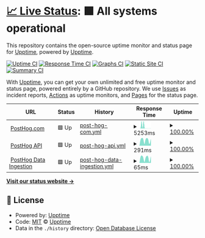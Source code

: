 # [📈 Live Status](https://status.posthog.com): <!--live status--> **🟩 All systems operational**

This repository contains the open-source uptime monitor and status page for [Upptime](https://upptime.js.org), powered by [Upptime](https://github.com/upptime/upptime).

[![Uptime CI](https://github.com/posthog/uptime/workflows/Uptime%20CI/badge.svg)](https://github.com/posthog/uptime/actions?query=workflow%3A%22Uptime+CI%22)
[![Response Time CI](https://github.com/posthog/uptime/workflows/Response%20Time%20CI/badge.svg)](https://github.com/posthog/uptime/actions?query=workflow%3A%22Response+Time+CI%22)
[![Graphs CI](https://github.com/posthog/uptime/workflows/Graphs%20CI/badge.svg)](https://github.com/posthog/uptime/actions?query=workflow%3A%22Graphs+CI%22)
[![Static Site CI](https://github.com/posthog/uptime/workflows/Static%20Site%20CI/badge.svg)](https://github.com/posthog/uptime/actions?query=workflow%3A%22Static+Site+CI%22)
[![Summary CI](https://github.com/posthog/uptime/workflows/Summary%20CI/badge.svg)](https://github.com/posthog/uptime/actions?query=workflow%3A%22Summary+CI%22)

With [Upptime](https://upptime.js.org), you can get your own unlimited and free uptime monitor and status page, powered entirely by a GitHub repository. We use [Issues](https://github.com/upptime/upptime/issues) as incident reports, [Actions](https://github.com/posthog/uptime/actions) as uptime monitors, and [Pages](https://uptime.posthog.com) for the status page.

<!--start: status pages-->
<!-- This summary is generated by Upptime (https://github.com/upptime/upptime) -->
<!-- Do not edit this manually, your changes will be overwritten -->
<!-- prettier-ignore -->
| URL | Status | History | Response Time | Uptime |
| --- | ------ | ------- | ------------- | ------ |
| <img alt="" src="https://favicons.githubusercontent.com/posthog.com" height="13"> [PostHog.com](https://posthog.com) | 🟩 Up | [post-hog-com.yml](https://github.com/PostHog/status/commits/HEAD/history/post-hog-com.yml) | <details><summary><img alt="Response time graph" src="./graphs/post-hog-com/response-time-week.png" height="20"> 5253ms</summary><br><a href="https://status.posthog.com/history/post-hog-com"><img alt="Response time 853" src="https://img.shields.io/endpoint?url=https%3A%2F%2Fraw.githubusercontent.com%2FPostHog%2Fstatus%2FHEAD%2Fapi%2Fpost-hog-com%2Fresponse-time.json"></a><br><a href="https://status.posthog.com/history/post-hog-com"><img alt="24-hour response time 141" src="https://img.shields.io/endpoint?url=https%3A%2F%2Fraw.githubusercontent.com%2FPostHog%2Fstatus%2FHEAD%2Fapi%2Fpost-hog-com%2Fresponse-time-day.json"></a><br><a href="https://status.posthog.com/history/post-hog-com"><img alt="7-day response time 5253" src="https://img.shields.io/endpoint?url=https%3A%2F%2Fraw.githubusercontent.com%2FPostHog%2Fstatus%2FHEAD%2Fapi%2Fpost-hog-com%2Fresponse-time-week.json"></a><br><a href="https://status.posthog.com/history/post-hog-com"><img alt="30-day response time 2326" src="https://img.shields.io/endpoint?url=https%3A%2F%2Fraw.githubusercontent.com%2FPostHog%2Fstatus%2FHEAD%2Fapi%2Fpost-hog-com%2Fresponse-time-month.json"></a><br><a href="https://status.posthog.com/history/post-hog-com"><img alt="1-year response time 853" src="https://img.shields.io/endpoint?url=https%3A%2F%2Fraw.githubusercontent.com%2FPostHog%2Fstatus%2FHEAD%2Fapi%2Fpost-hog-com%2Fresponse-time-year.json"></a></details> | <details><summary><a href="https://status.posthog.com/history/post-hog-com">100.00%</a></summary><a href="https://status.posthog.com/history/post-hog-com"><img alt="All-time uptime 100.00%" src="https://img.shields.io/endpoint?url=https%3A%2F%2Fraw.githubusercontent.com%2FPostHog%2Fstatus%2FHEAD%2Fapi%2Fpost-hog-com%2Fuptime.json"></a><br><a href="https://status.posthog.com/history/post-hog-com"><img alt="24-hour uptime 100.00%" src="https://img.shields.io/endpoint?url=https%3A%2F%2Fraw.githubusercontent.com%2FPostHog%2Fstatus%2FHEAD%2Fapi%2Fpost-hog-com%2Fuptime-day.json"></a><br><a href="https://status.posthog.com/history/post-hog-com"><img alt="7-day uptime 100.00%" src="https://img.shields.io/endpoint?url=https%3A%2F%2Fraw.githubusercontent.com%2FPostHog%2Fstatus%2FHEAD%2Fapi%2Fpost-hog-com%2Fuptime-week.json"></a><br><a href="https://status.posthog.com/history/post-hog-com"><img alt="30-day uptime 100.00%" src="https://img.shields.io/endpoint?url=https%3A%2F%2Fraw.githubusercontent.com%2FPostHog%2Fstatus%2FHEAD%2Fapi%2Fpost-hog-com%2Fuptime-month.json"></a><br><a href="https://status.posthog.com/history/post-hog-com"><img alt="1-year uptime 100.00%" src="https://img.shields.io/endpoint?url=https%3A%2F%2Fraw.githubusercontent.com%2FPostHog%2Fstatus%2FHEAD%2Fapi%2Fpost-hog-com%2Fuptime-year.json"></a></details>
| <img alt="" src="https://favicons.githubusercontent.com/app.posthog.com" height="13"> [PostHog API](https://app.posthog.com/_health) | 🟩 Up | [post-hog-api.yml](https://github.com/PostHog/status/commits/HEAD/history/post-hog-api.yml) | <details><summary><img alt="Response time graph" src="./graphs/post-hog-api/response-time-week.png" height="20"> 291ms</summary><br><a href="https://status.posthog.com/history/post-hog-api"><img alt="Response time 468" src="https://img.shields.io/endpoint?url=https%3A%2F%2Fraw.githubusercontent.com%2FPostHog%2Fstatus%2FHEAD%2Fapi%2Fpost-hog-api%2Fresponse-time.json"></a><br><a href="https://status.posthog.com/history/post-hog-api"><img alt="24-hour response time 349" src="https://img.shields.io/endpoint?url=https%3A%2F%2Fraw.githubusercontent.com%2FPostHog%2Fstatus%2FHEAD%2Fapi%2Fpost-hog-api%2Fresponse-time-day.json"></a><br><a href="https://status.posthog.com/history/post-hog-api"><img alt="7-day response time 291" src="https://img.shields.io/endpoint?url=https%3A%2F%2Fraw.githubusercontent.com%2FPostHog%2Fstatus%2FHEAD%2Fapi%2Fpost-hog-api%2Fresponse-time-week.json"></a><br><a href="https://status.posthog.com/history/post-hog-api"><img alt="30-day response time 337" src="https://img.shields.io/endpoint?url=https%3A%2F%2Fraw.githubusercontent.com%2FPostHog%2Fstatus%2FHEAD%2Fapi%2Fpost-hog-api%2Fresponse-time-month.json"></a><br><a href="https://status.posthog.com/history/post-hog-api"><img alt="1-year response time 468" src="https://img.shields.io/endpoint?url=https%3A%2F%2Fraw.githubusercontent.com%2FPostHog%2Fstatus%2FHEAD%2Fapi%2Fpost-hog-api%2Fresponse-time-year.json"></a></details> | <details><summary><a href="https://status.posthog.com/history/post-hog-api">100.00%</a></summary><a href="https://status.posthog.com/history/post-hog-api"><img alt="All-time uptime 100.00%" src="https://img.shields.io/endpoint?url=https%3A%2F%2Fraw.githubusercontent.com%2FPostHog%2Fstatus%2FHEAD%2Fapi%2Fpost-hog-api%2Fuptime.json"></a><br><a href="https://status.posthog.com/history/post-hog-api"><img alt="24-hour uptime 100.00%" src="https://img.shields.io/endpoint?url=https%3A%2F%2Fraw.githubusercontent.com%2FPostHog%2Fstatus%2FHEAD%2Fapi%2Fpost-hog-api%2Fuptime-day.json"></a><br><a href="https://status.posthog.com/history/post-hog-api"><img alt="7-day uptime 100.00%" src="https://img.shields.io/endpoint?url=https%3A%2F%2Fraw.githubusercontent.com%2FPostHog%2Fstatus%2FHEAD%2Fapi%2Fpost-hog-api%2Fuptime-week.json"></a><br><a href="https://status.posthog.com/history/post-hog-api"><img alt="30-day uptime 100.00%" src="https://img.shields.io/endpoint?url=https%3A%2F%2Fraw.githubusercontent.com%2FPostHog%2Fstatus%2FHEAD%2Fapi%2Fpost-hog-api%2Fuptime-month.json"></a><br><a href="https://status.posthog.com/history/post-hog-api"><img alt="1-year uptime 100.00%" src="https://img.shields.io/endpoint?url=https%3A%2F%2Fraw.githubusercontent.com%2FPostHog%2Fstatus%2FHEAD%2Fapi%2Fpost-hog-api%2Fuptime-year.json"></a></details>
| <img alt="" src="https://favicons.githubusercontent.com/app.posthog.com" height="13"> [PostHog Data Ingestion](https://app.posthog.com/batch/) | 🟩 Up | [post-hog-data-ingestion.yml](https://github.com/PostHog/status/commits/HEAD/history/post-hog-data-ingestion.yml) | <details><summary><img alt="Response time graph" src="./graphs/post-hog-data-ingestion/response-time-week.png" height="20"> 65ms</summary><br><a href="https://status.posthog.com/history/post-hog-data-ingestion"><img alt="Response time 362" src="https://img.shields.io/endpoint?url=https%3A%2F%2Fraw.githubusercontent.com%2FPostHog%2Fstatus%2FHEAD%2Fapi%2Fpost-hog-data-ingestion%2Fresponse-time.json"></a><br><a href="https://status.posthog.com/history/post-hog-data-ingestion"><img alt="24-hour response time 85" src="https://img.shields.io/endpoint?url=https%3A%2F%2Fraw.githubusercontent.com%2FPostHog%2Fstatus%2FHEAD%2Fapi%2Fpost-hog-data-ingestion%2Fresponse-time-day.json"></a><br><a href="https://status.posthog.com/history/post-hog-data-ingestion"><img alt="7-day response time 65" src="https://img.shields.io/endpoint?url=https%3A%2F%2Fraw.githubusercontent.com%2FPostHog%2Fstatus%2FHEAD%2Fapi%2Fpost-hog-data-ingestion%2Fresponse-time-week.json"></a><br><a href="https://status.posthog.com/history/post-hog-data-ingestion"><img alt="30-day response time 66" src="https://img.shields.io/endpoint?url=https%3A%2F%2Fraw.githubusercontent.com%2FPostHog%2Fstatus%2FHEAD%2Fapi%2Fpost-hog-data-ingestion%2Fresponse-time-month.json"></a><br><a href="https://status.posthog.com/history/post-hog-data-ingestion"><img alt="1-year response time 362" src="https://img.shields.io/endpoint?url=https%3A%2F%2Fraw.githubusercontent.com%2FPostHog%2Fstatus%2FHEAD%2Fapi%2Fpost-hog-data-ingestion%2Fresponse-time-year.json"></a></details> | <details><summary><a href="https://status.posthog.com/history/post-hog-data-ingestion">100.00%</a></summary><a href="https://status.posthog.com/history/post-hog-data-ingestion"><img alt="All-time uptime 100.00%" src="https://img.shields.io/endpoint?url=https%3A%2F%2Fraw.githubusercontent.com%2FPostHog%2Fstatus%2FHEAD%2Fapi%2Fpost-hog-data-ingestion%2Fuptime.json"></a><br><a href="https://status.posthog.com/history/post-hog-data-ingestion"><img alt="24-hour uptime 100.00%" src="https://img.shields.io/endpoint?url=https%3A%2F%2Fraw.githubusercontent.com%2FPostHog%2Fstatus%2FHEAD%2Fapi%2Fpost-hog-data-ingestion%2Fuptime-day.json"></a><br><a href="https://status.posthog.com/history/post-hog-data-ingestion"><img alt="7-day uptime 100.00%" src="https://img.shields.io/endpoint?url=https%3A%2F%2Fraw.githubusercontent.com%2FPostHog%2Fstatus%2FHEAD%2Fapi%2Fpost-hog-data-ingestion%2Fuptime-week.json"></a><br><a href="https://status.posthog.com/history/post-hog-data-ingestion"><img alt="30-day uptime 100.00%" src="https://img.shields.io/endpoint?url=https%3A%2F%2Fraw.githubusercontent.com%2FPostHog%2Fstatus%2FHEAD%2Fapi%2Fpost-hog-data-ingestion%2Fuptime-month.json"></a><br><a href="https://status.posthog.com/history/post-hog-data-ingestion"><img alt="1-year uptime 100.00%" src="https://img.shields.io/endpoint?url=https%3A%2F%2Fraw.githubusercontent.com%2FPostHog%2Fstatus%2FHEAD%2Fapi%2Fpost-hog-data-ingestion%2Fuptime-year.json"></a></details>

<!--end: status pages-->

[**Visit our status website →**](https://status.posthog.com)

## 📄 License

- Powered by: [Upptime](https://github.com/upptime/upptime)
- Code: [MIT](./LICENSE) © [Upptime](https://upptime.js.org)
- Data in the `./history` directory: [Open Database License](https://opendatacommons.org/licenses/odbl/1-0/)
